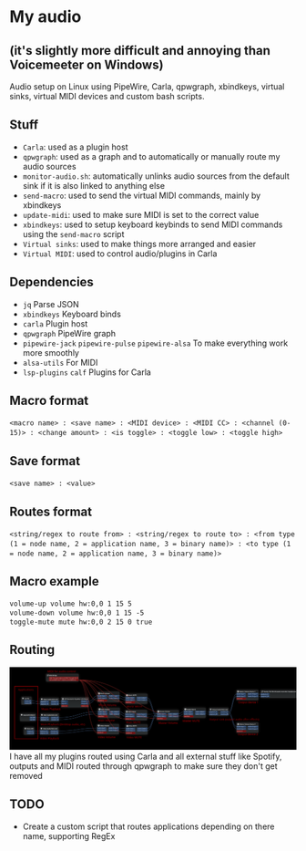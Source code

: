 # My audio
## (it's slightly more difficult and annoying than Voicemeeter on Windows)

Audio setup on Linux using PipeWire, Carla, qpwgraph, xbindkeys, virtual sinks, virtual MIDI devices and custom bash scripts.

## Stuff
* `Carla`: used as a plugin host
* `qpwgraph`: used as a graph and to automatically or manually route my audio sources
* `monitor-audio.sh`: automatically unlinks audio sources from the default sink if it is also linked to anything else
* `send-macro`: used to send the virtual MIDI commands, mainly by xbindkeys
* `update-midi`: used to make sure MIDI is set to the correct value
* `xbindkeys`: used to setup keyboard keybinds to send MIDI commands using the `send-macro` script
* `Virtual sinks`: used to make things more arranged and easier
* `Virtual MIDI`: used to control audio/plugins in Carla

## Dependencies
* `jq` Parse JSON
* `xbindkeys` Keyboard binds
* `carla` Plugin host
* `qpwgraph` PipeWire graph
* `pipewire-jack` `pipewire-pulse` `pipewire-alsa` To make everything work more smoothly
* `alsa-utils` For MIDI
* `lsp-plugins` `calf` Plugins for Carla

## Macro format
`<macro name> : <save name> : <MIDI device> : <MIDI CC> : <channel (0-15)> : <change amount> : <is toggle> : <toggle low> : <toggle high>`

## Save format
`<save name> : <value>`

## Routes format
`<string/regex to route from> : <string/regex to route to> : <from type (1 = node name, 2 = application name, 3 = binary name)> : <to type (1 = node name, 2 = application name, 3 = binary name)>`

## Macro example
```
volume-up volume hw:0,0 1 15 5
volume-down volume hw:0,0 1 15 -5
toggle-mute mute hw:0,0 2 15 0 true
```

## Routing
![Routing in Carla](./carla-example-config.png)
I have all my plugins routed using Carla and all external stuff like Spotify, outputs and MIDI routed through qpwgraph to make sure they don't get removed

## TODO
* Create a custom script that routes applications depending on there name, supporting RegEx